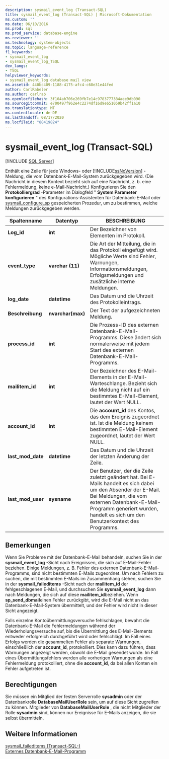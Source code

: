 ```yaml
---
description: sysmail_event_log (Transact-SQL)
title: sysmail_event_log (Transact-SQL) | Microsoft-Dokumentation
ms.custom: ''
ms.date: 06/10/2016
ms.prod: sql
ms.prod_service: database-engine
ms.reviewer: ''
ms.technology: system-objects
ms.topic: language-reference
f1_keywords:
- sysmail_event_log
- sysmail_event_log_TSQL
dev_langs:
- TSQL
helpviewer_keywords:
- sysmail_event_log database mail view
ms.assetid: 440bc409-1188-4175-afc4-c68e31e44fed
author: CarlRabeler
ms.author: carlrab
ms.openlocfilehash: 3f104ab706e269fb7e14c9783777384aee9db090
ms.sourcegitcommit: e700497f962e4c2274df16d9e651059b42ff1a10
ms.translationtype: MT
ms.contentlocale: de-DE
ms.lasthandoff: 08/17/2020
ms.locfileid: "88419824"
---
```

# <a name="sysmail_event_log-transact-sql"></a>sysmail_event_log (Transact-SQL)
[!INCLUDE [SQL Server](../../includes/applies-to-version/sqlserver.md)]

  Enthält eine Zeile für jede Windows- oder [!INCLUDE[ssNoVersion](../../includes/ssnoversion-md.md)] -Meldung, die vom Datenbank-E-Mail-System zurückgegeben wird. (Die Nachricht in diesem Kontext bezieht sich auf eine Nachricht, z. b. eine Fehlermeldung, keine e-Mail-Nachricht.) Konfigurieren Sie den **Protokolliergrad** -Parameter im Dialogfeld " **System Parameter konfigurieren** " des Konfigurations-Assistenten für Datenbank-E-Mail oder [sysmail_configure_sp](../../relational-databases/system-stored-procedures/sysmail-configure-sp-transact-sql.md) gespeicherten Prozedur, um zu bestimmen, welche Meldungen zurückgegeben werden.  
  
|Spaltenname|Datentyp|BESCHREIBUNG|  
|-----------------|---------------|-----------------|  
|**Log_id**|**int**|Der Bezeichner von Elementen im Protokoll.|  
|**event_type**|**varchar (11)**|Die Art der Mitteilung, die in das Protokoll eingefügt wird. Mögliche Werte sind Fehler, Warnungen, Informationsmeldungen, Erfolgsmeldungen und zusätzliche interne Meldungen.|  
|**log_date**|**datetime**|Das Datum und die Uhrzeit des Protokolleintrags.|  
|**Beschreibung**|**nvarchar(max)**|Der Text der aufgezeichneten Meldung.|  
|**process_id**|**int**|Die Prozess-ID des externen Datenbank-E-Mail-Programms. Diese ändert sich normalerweise mit jedem Start des externen Datenbank-E-Mail-Programms.|  
|**mailitem_id**|**int**|Der Bezeichner des E-Mail-Elements in der E-Mail-Warteschlange. Bezieht sich die Meldung nicht auf ein bestimmtes E-Mail-Element, lautet der Wert NULL.|  
|**account_id**|**int**|Die **account_id** des Kontos, das dem Ereignis zugeordnet ist. Ist die Meldung keinem bestimmten E-Mail-Element zugeordnet, lautet der Wert NULL.|  
|**last_mod_date**|**datetime**|Das Datum und die Uhrzeit der letzten Änderung der Zeile.|  
|**last_mod_user**|**sysname**|Der Benutzer, der die Zeile zuletzt geändert hat. Bei E-Mails handelt es sich dabei um den Absender der E-Mail. Bei Meldungen, die vom externen Datenbank-E-Mail-Programm generiert wurden, handelt es sich um den Benutzerkontext des Programms.|  
  
## <a name="remarks"></a>Bemerkungen  
 Wenn Sie Probleme mit der Datenbank-E-Mail behandeln, suchen Sie in der **sysmail_event_log** -Sicht nach Ereignissen, die sich auf E-Mail-Fehler beziehen. Einige Meldungen, z. B. Fehler des externen Datenbank-E-Mail-Programms, sind nicht bestimmten E-Mails zugeordnet. Um nach Fehlern zu suchen, die mit bestimmten E-Mails im Zusammenhang stehen, suchen Sie in der **sysmail_faileditems** -Sicht nach der **mailitem_id** der fehlgeschlagenen E-Mail, und durchsuchen Sie **sysmail_event_log** dann nach Meldungen, die sich auf diese **mailitem_id**beziehen. Wenn **sp_send_dbmail**einen Fehler zurückgibt, wird die E-Mail nicht an das Datenbank-E-Mail-System übermittelt, und der Fehler wird nicht in dieser Sicht angezeigt.  
  
 Falls einzelne Kontoübermittlungsversuche fehlschlagen, bewahrt die Datenbank-E-Mail die Fehlermeldungen während der Wiederholungsversuche auf, bis die Übermittlung des E-Mail-Elements entweder erfolgreich durchgeführt wird oder fehlschlägt. Im Fall eines Erfolgs werden die gesammelten Fehler als separate Warnungen, einschließlich der **account_id**, protokolliert. Dies kann dazu führen, dass Warnungen angezeigt werden, obwohl die E-Mail gesendet wurde. Im Fall eines Übermittlungsfehlers werden alle vorherigen Warnungen als eine Fehlermeldung protokolliert, ohne die **account_id**, da bei allen Konten ein Fehler aufgetreten ist.  
  
## <a name="permissions"></a>Berechtigungen  
 Sie müssen ein Mitglied der festen Serverrolle **sysadmin** oder der Datenbankrolle **DatabaseMailUserRole** sein, um auf diese Sicht zugreifen zu können. Mitglieder von **DatabaseMailUserRole** , die nicht Mitglieder der Rolle **sysadmin** sind, können nur Ereignisse für E-Mails anzeigen, die sie selbst übermitteln.  
  
## <a name="see-also"></a>Weitere Informationen  
 [sysmail_faileditems &#40;Transact-SQL-&#41;](../../relational-databases/system-catalog-views/sysmail-faileditems-transact-sql.md)   
 [Externes Datenbank-E-Mail-Programm](../../relational-databases/database-mail/database-mail-external-program.md)  
  
  
